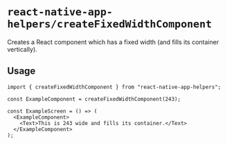 # `react-native-app-helpers/createFixedWidthComponent`

Creates a React component which has a fixed width (and fills its container
vertically).

## Usage

```tsx
import { createFixedWidthComponent } from "react-native-app-helpers";

const ExampleComponent = createFixedWidthComponent(243);

const ExampleScreen = () => (
  <ExampleComponent>
    <Text>This is 243 wide and fills its container.</Text>
  </ExampleComponent>
);
```
